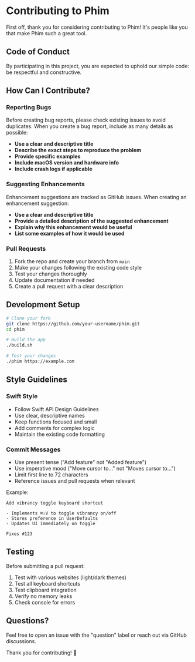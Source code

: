 # Contributing to Phim

First off, thank you for considering contributing to Phim! It's people like you that make Phim such a great tool.

## Code of Conduct

By participating in this project, you are expected to uphold our simple code: be respectful and constructive.

## How Can I Contribute?

### Reporting Bugs

Before creating bug reports, please check existing issues to avoid duplicates. When you create a bug report, include as many details as possible:

- **Use a clear and descriptive title**
- **Describe the exact steps to reproduce the problem**
- **Provide specific examples**
- **Include macOS version and hardware info**
- **Include crash logs if applicable**

### Suggesting Enhancements

Enhancement suggestions are tracked as GitHub issues. When creating an enhancement suggestion:

- **Use a clear and descriptive title**
- **Provide a detailed description of the suggested enhancement**
- **Explain why this enhancement would be useful**
- **List some examples of how it would be used**

### Pull Requests

1. Fork the repo and create your branch from `main`
2. Make your changes following the existing code style
3. Test your changes thoroughly
4. Update documentation if needed
5. Create a pull request with a clear description

## Development Setup

```bash
# Clone your fork
git clone https://github.com/your-username/phim.git
cd phim

# Build the app
./build.sh

# Test your changes
./phim https://example.com
```

## Style Guidelines

### Swift Style

- Follow Swift API Design Guidelines
- Use clear, descriptive names
- Keep functions focused and small
- Add comments for complex logic
- Maintain the existing code formatting

### Commit Messages

- Use present tense ("Add feature" not "Added feature")
- Use imperative mood ("Move cursor to..." not "Moves cursor to...")
- Limit first line to 72 characters
- Reference issues and pull requests when relevant

Example:
```
Add vibrancy toggle keyboard shortcut

- Implements ⌘⇧V to toggle vibrancy on/off
- Stores preference in UserDefaults
- Updates UI immediately on toggle

Fixes #123
```

## Testing

Before submitting a pull request:

1. Test with various websites (light/dark themes)
2. Test all keyboard shortcuts
3. Test clipboard integration
4. Verify no memory leaks
5. Check console for errors

## Questions?

Feel free to open an issue with the "question" label or reach out via GitHub discussions.

Thank you for contributing! 🎉